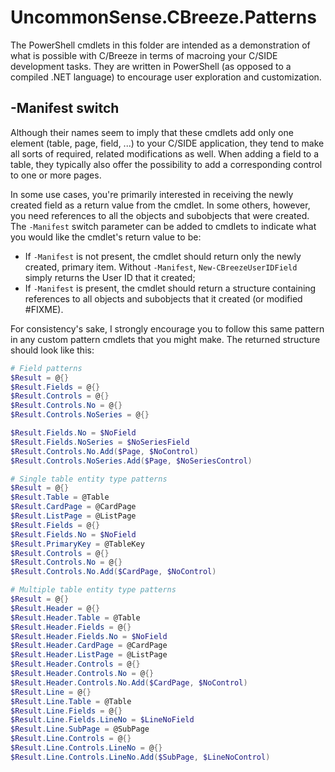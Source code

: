 # UncommonSense.CBreeze.Patterns

The PowerShell cmdlets in this folder are intended as a demonstration of what is possible with C/Breeze in terms of macroing your C/SIDE development tasks. They are written in PowerShell (as opposed to a compiled .NET language) to encourage user exploration and customization.

## -Manifest switch

Although their names seem to imply that these cmdlets add only one element (table, page, field, ...) to your C/SIDE application, they tend to make all sorts of required, related modifications as well. When adding a field to a table, they typically also offer the possibility to add a corresponding control to one or more pages.

In some use cases, you're primarily interested in receiving the newly created field as a return value from the cmdlet. In some others, however, you need references to all the objects and subobjects that were created. The `-Manifest` switch parameter can be added to cmdlets to indicate what you would like the cmdlet's return value to be:

- If `-Manifest` is not present, the cmdlet should return only the newly created, primary item. Without `-Manifest`, `New-CBreezeUserIDField` simply returns the User ID that it created;
- If `-Manifest` is present, the cmdlet should return a structure containing references to all objects and subobjects that it created (or modified #FIXME).

For consistency's sake, I strongly encourage you to follow this same pattern in any custom pattern cmdlets that you might make. The returned structure should look like this:

```powershell
# Field patterns
$Result = @{}
$Result.Fields = @{}
$Result.Controls = @{}
$Result.Controls.No = @{}
$Result.Controls.NoSeries = @{}

$Result.Fields.No = $NoField
$Result.Fields.NoSeries = $NoSeriesField
$Result.Controls.No.Add($Page, $NoControl)
$Result.Controls.NoSeries.Add($Page, $NoSeriesControl)

# Single table entity type patterns
$Result = @{}
$Result.Table = @Table
$Result.CardPage = @CardPage
$Result.ListPage = @ListPage
$Result.Fields = @{}
$Result.Fields.No = $NoField
$Result.PrimaryKey = @TableKey
$Result.Controls = @{}
$Result.Controls.No = @{}
$Result.Controls.No.Add($CardPage, $NoControl)

# Multiple table entity type patterns
$Result = @{}
$Result.Header = @{}
$Result.Header.Table = @Table
$Result.Header.Fields = @{}
$Result.Header.Fields.No = $NoField
$Result.Header.CardPage = @CardPage
$Result.Header.ListPage = @ListPage
$Result.Header.Controls = @{}
$Result.Header.Controls.No = @{}
$Result.Header.Controls.No.Add($CardPage, $NoControl)
$Result.Line = @{}
$Result.Line.Table = @Table
$Result.Line.Fields = @{}
$Result.Line.Fields.LineNo = $LineNoField
$Result.Line.SubPage = @SubPage
$Result.Line.Controls = @{}
$Result.Line.Controls.LineNo = @{}
$Result.Line.Controls.LineNo.Add($SubPage, $LineNoControl)
```	
